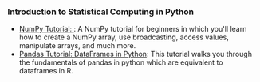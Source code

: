### Introduction to Statistical Computing in Python

* [NumPy Tutorial: ](https://www.datacamp.com/community/tutorials/python-numpy-tutorial): A NumPy tutorial for beginners in which you'll learn how to create a NumPy array, use broadcasting, access values, manipulate arrays, and much more.
* [Pandas Tutorial: DataFrames in Python](https://www.datacamp.com/community/tutorials/pandas-tutorial-dataframe-python): This tutorial walks you through the fundamentals of pandas in python which are equivalent to dataframes in R.
